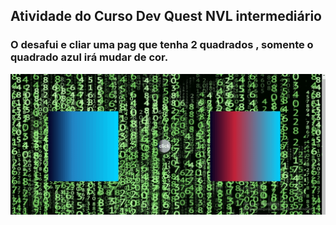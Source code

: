 ## Atividade do Curso Dev Quest NVL intermediário

### O desafui e cliar uma pag que tenha 2 quadrados , somente o quadrado azul irá mudar de cor.

<img src="src/imagens/troca-cor.gif" alt="gif">

